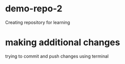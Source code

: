 # demo-repo-2
Creating repository for learning

# making additional changes
trying to commit and push changes using terminal